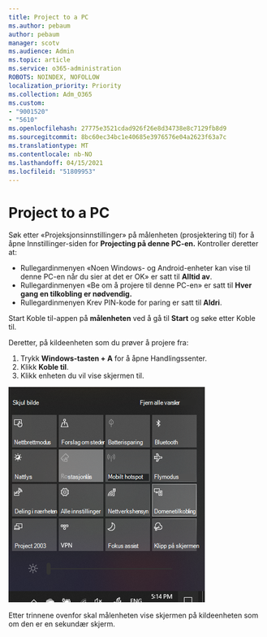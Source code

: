 ```yaml
---
title: Project to a PC
ms.author: pebaum
author: pebaum
manager: scotv
ms.audience: Admin
ms.topic: article
ms.service: o365-administration
ROBOTS: NOINDEX, NOFOLLOW
localization_priority: Priority
ms.collection: Adm_O365
ms.custom:
- "9001520"
- "5610"
ms.openlocfilehash: 27775e3521cdad926f26e8d34738e8c7129fb8d9
ms.sourcegitcommit: 8bc60ec34bc1e40685e3976576e04a2623f63a7c
ms.translationtype: MT
ms.contentlocale: nb-NO
ms.lasthandoff: 04/15/2021
ms.locfileid: "51809953"
---
```

# <a name="project-to-a-pc"></a>Project to a PC

Søk etter «Projeksjonsinnstillinger» på målenheten (prosjektering til) for å åpne Innstillinger-siden for **Projecting på denne PC-en.** Kontroller deretter at:
- Rullegardinmenyen «Noen Windows- og Android-enheter kan vise til denne PC-en når du sier at det er OK» er satt til **Alltid av**.
- Rullegardinmenyen «Be om å projere til denne PC-en» er satt til **Hver gang en tilkobling er nødvendig.**
- Rullegardinmenyen Krev PIN-kode for paring er satt til **Aldri**.

Start Koble til-appen på **målenheten** ved å gå til **Start** og søke etter Koble til.

Deretter, på kildeenheten som du prøver å projere fra:

1. Trykk **Windows-tasten + A** for å åpne Handlingssenter.
2. Klikk **Koble til**.
3. Klikk enheten du vil vise skjermen til.

![Project to a PC](media/project-to-a-pc.png)

Etter trinnene ovenfor skal målenheten vise skjermen på kildeenheten som om den er en sekundær skjerm.
